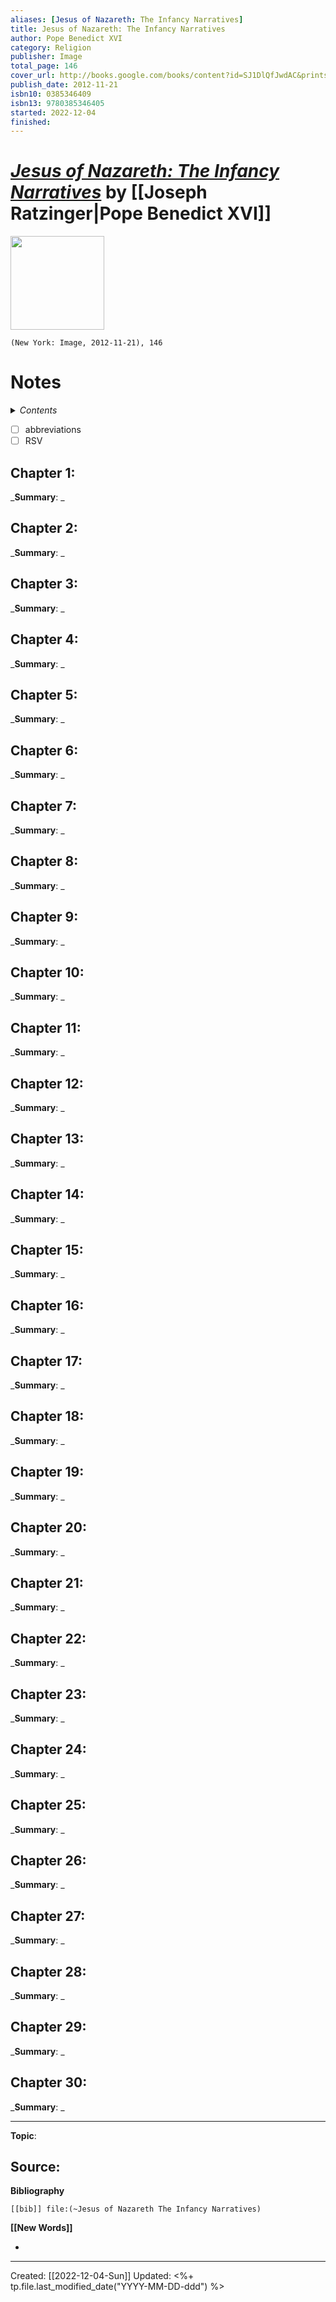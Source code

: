 ```yaml
---
aliases: [Jesus of Nazareth: The Infancy Narratives]
title: Jesus of Nazareth: The Infancy Narratives
author: Pope Benedict XVI
category: Religion
publisher: Image
total_page: 146
cover_url: http://books.google.com/books/content?id=SJ1DlQfJwdAC&printsec=frontcover&img=1&zoom=1&edge=curl&source=gbs_api
publish_date: 2012-11-21
isbn10: 0385346409
isbn13: 9780385346405
started: 2022-12-04
finished: 
---
```

# *[Jesus of Nazareth: The Infancy Narratives]()* by [[Joseph Ratzinger|Pope Benedict XVI]]

<img src="http://books.google.com/books/content?id=SJ1DlQfJwdAC&printsec=frontcover&img=1&zoom=1&edge=curl&source=gbs_api" width=150>

`(New York: Image, 2012-11-21), 146`

# Notes

<details>
 <summary><i>Contents</i></summary>
<!-- MarkdownTOC autolink="true" -->

<!-- /MarkdownTOC -->
</details>


- [ ] abbreviations 
- [ ] RSV

## Chapter 1:
_**Summary**: _



## Chapter 2:
_**Summary**: _



## Chapter 3:
_**Summary**: _



## Chapter 4:
_**Summary**: _



## Chapter 5:
_**Summary**: _



## Chapter 6:
_**Summary**: _



## Chapter 7:
_**Summary**: _



## Chapter 8:
_**Summary**: _



## Chapter 9:
_**Summary**: _



## Chapter 10:
_**Summary**: _



## Chapter 11:
_**Summary**: _



## Chapter 12:
_**Summary**: _



## Chapter 13:
_**Summary**: _



## Chapter 14:
_**Summary**: _



## Chapter 15:
_**Summary**: _



## Chapter 16:
_**Summary**: _



## Chapter 17:
_**Summary**: _



## Chapter 18:
_**Summary**: _



## Chapter 19:
_**Summary**: _



## Chapter 20:
_**Summary**: _



## Chapter 21:
_**Summary**: _



## Chapter 22:
_**Summary**: _



## Chapter 23:
_**Summary**: _



## Chapter 24:
_**Summary**: _



## Chapter 25:
_**Summary**: _



## Chapter 26:
_**Summary**: _



## Chapter 27:
_**Summary**: _



## Chapter 28:
_**Summary**: _



## Chapter 29:
_**Summary**: _



## Chapter 30:
_**Summary**: _

--- 
**Topic**: 

**Source**: 
- 

**Bibliography**

```query
[[bib]] file:(~Jesus of Nazareth The Infancy Narratives)
```
 

**[[New Words]]**

- 

---
Created: [[2022-12-04-Sun]]
Updated: <%+ tp.file.last_modified_date("YYYY-MM-DD-ddd") %>
